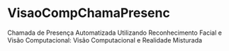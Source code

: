 # VisaoCompChamaPresenc
Chamada de Presença Automatizada Utilizando Reconhecimento Facial e Visão Computacional: Visão Computacional e Realidade Misturada
